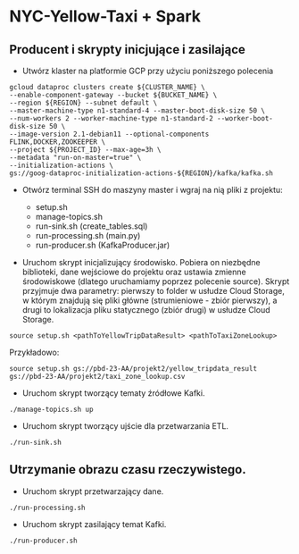 # NYC-Yellow-Taxi + Spark

## Producent i skrypty inicjujące i zasilające

- Utwórz klaster na platformie GCP przy użyciu poniższego polecenia

```shell
gcloud dataproc clusters create ${CLUSTER_NAME} \
--enable-component-gateway --bucket ${BUCKET_NAME} \
--region ${REGION} --subnet default \
--master-machine-type n1-standard-4 --master-boot-disk-size 50 \
--num-workers 2 --worker-machine-type n1-standard-2 --worker-boot-disk-size 50 \
--image-version 2.1-debian11 --optional-components FLINK,DOCKER,ZOOKEEPER \
--project ${PROJECT_ID} --max-age=3h \
--metadata "run-on-master=true" \
--initialization-actions \
gs://goog-dataproc-initialization-actions-${REGION}/kafka/kafka.sh
```

- Otwórz terminal SSH do maszyny master i wgraj na nią pliki z projektu:
    - setup.sh
    - manage-topics.sh
    - run-sink.sh (create_tables.sql)
    - run-processing.sh (main.py)
    - run-producer.sh (KafkaProducer.jar)

- Uruchom skrypt inicjalizujący środowisko. Pobiera on niezbędne biblioteki, dane wejściowe do projektu
  oraz ustawia zmienne środowiskowe (dlatego uruchamiamy poprzez polecenie source).
  Skrypt przyjmuje dwa parametry: pierwszy to folder w usłudze Cloud Storage,
  w którym znajdują się pliki główne (strumieniowe - zbiór pierwszy),
  a drugi to lokalizacja pliku statycznego (zbiór drugi) w usłudze Cloud Storage.

```shell
source setup.sh <pathToYellowTripDataResult> <pathToTaxiZoneLookup>
```

Przykładowo:

```shell
source setup.sh gs://pbd-23-AA/projekt2/yellow_tripdata_result gs://pbd-23-AA/projekt2/taxi_zone_lookup.csv
```

- Uruchom skrypt tworzący tematy źródłowe Kafki.

```shell
./manage-topics.sh up
```

- Uruchom skrypt tworzący ujście dla przetwarzania ETL.

```shell
./run-sink.sh
```

## Utrzymanie obrazu czasu rzeczywistego.

- Uruchom skrypt przetwarzający dane.

```shell
./run-processing.sh
```

- Uruchom skrypt zasilający temat Kafki.

```shell
./run-producer.sh
```